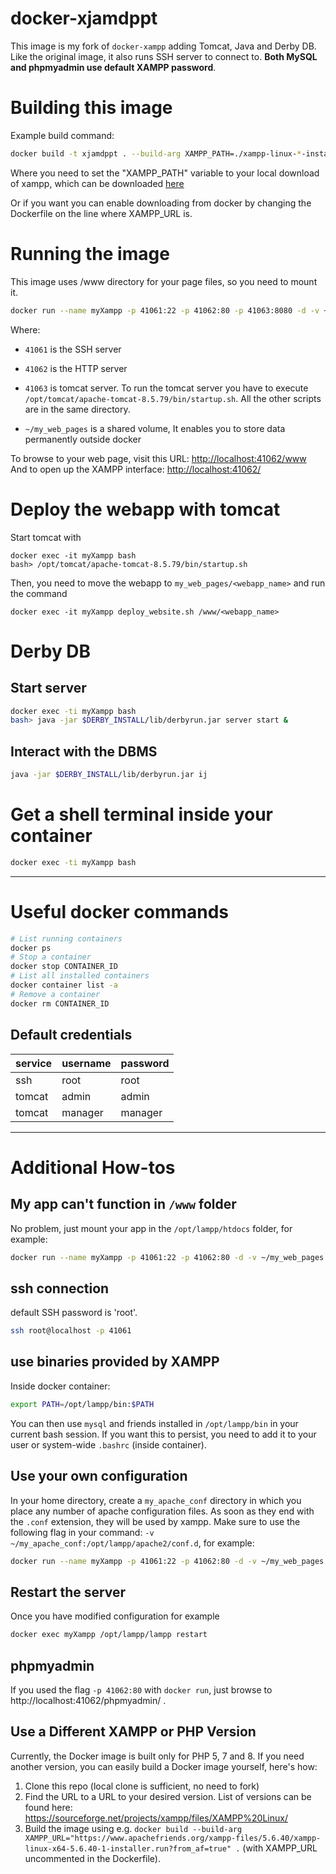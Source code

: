 
# docker-xjamdppt


This image is my fork of `docker-xampp` adding Tomcat, Java and Derby DB. Like the original image, it also runs SSH server to connect to. __Both MySQL and phpmyadmin use default XAMPP password__.


# Building this image

Example build command:
```bash 
docker build -t xjamdppt . --build-arg XAMPP_PATH=./xampp-linux-*-installer.run
```
Where you need to set the "XAMPP_PATH" variable to your local download of xampp, which can be downloaded [here](https://www.apachefriends.org/it/download.html)

Or if you want you can enable downloading from docker by changing the Dockerfile on the line where XAMPP_URL is.

# Running the image

This image uses /www directory for your page files, so you need to mount it.

```bash
docker run --name myXampp -p 41061:22 -p 41062:80 -p 41063:8080 -d -v ~/my_web_pages:/www -v ./init-db.sql:/init-db.sql xjamdppt 
```

Where:

- `41061` is the SSH server 

- `41062` is the HTTP server

- `41063` is tomcat server. To run the tomcat server you have to execute `/opt/tomcat/apache-tomcat-8.5.79/bin/startup.sh`. All the other scripts are in the same directory.

- `~/my_web_pages` is a shared volume, It enables you to store data permanently outside docker

To browse to your web page, visit this URL: [http://localhost:41062/www](http://localhost:41062/www)
And to open up the XAMPP interface: [http://localhost:41062/](http://localhost:41062/)


# Deploy the webapp with tomcat

Start tomcat with
```
docker exec -it myXampp bash
bash> /opt/tomcat/apache-tomcat-8.5.79/bin/startup.sh
```
Then, you need to move the webapp to `my_web_pages/<webapp_name>` and run the command
```
docker exec -it myXampp deploy_website.sh /www/<webapp_name>
```

# Derby DB

## Start server 

```bash
docker exec -ti myXampp bash
bash> java -jar $DERBY_INSTALL/lib/derbyrun.jar server start &
```

## Interact with the DBMS
```bash
java -jar $DERBY_INSTALL/lib/derbyrun.jar ij
```


# Get a shell terminal inside your container

```bash
docker exec -ti myXampp bash
```

---

# Useful docker commands

```bash 
# List running containers
docker ps
# Stop a container 
docker stop CONTAINER_ID
# List all installed containers
docker container list -a 
# Remove a container 
docker rm CONTAINER_ID
```

## Default credentials

service | username | password
------- | -------- | ---------
ssh     | root     | root
tomcat  | admin    | admin
tomcat  | manager  | manager

---

# Additional How-tos

## My app can't function in `/www` folder

No problem, just mount your app in the `/opt/lampp/htdocs` folder, for example:

```bash
docker run --name myXampp -p 41061:22 -p 41062:80 -d -v ~/my_web_pages:/opt/lampp/htdocs xjamppt
```

## ssh connection

default SSH password is 'root'.

```bash
ssh root@localhost -p 41061
```

## use binaries provided by XAMPP

Inside docker container:
```bash
export PATH=/opt/lampp/bin:$PATH
```
You can then use `mysql` and friends installed in `/opt/lampp/bin` in your current bash session. If you want this to persist, you need to add it to your user or system-wide `.bashrc` (inside container).

## Use your own configuration

In your home directory, create a `my_apache_conf` directory in which you place any number of apache configuration files. As soon as they end with the `.conf` extension, they will be used by xampp. Make sure to use the following flag in your command: `-v ~/my_apache_conf:/opt/lampp/apache2/conf.d`, for example:

```bash
docker run --name myXampp -p 41061:22 -p 41062:80 -d -v ~/my_web_pages:/www  -v ~/my_apache_conf:/opt/lampp/apache2/conf.d xjamppt
```

## Restart the server

Once you have modified configuration for example
```bash
docker exec myXampp /opt/lampp/lampp restart
```

## phpmyadmin

If you used the flag `-p 41062:80` with `docker run`, just browse to http://localhost:41062/phpmyadmin/ .

## Use a Different XAMPP or PHP Version

Currently, the Docker image is built only for PHP 5, 7 and 8.
If you need another version, you can easily build a Docker image yourself, here's how:

1. Clone this repo (local clone is sufficient, no need to fork)
2. Find the URL to a URL to your desired version. List of versions can be found here: https://sourceforge.net/projects/xampp/files/XAMPP%20Linux/
3. Build the image using e.g. `docker build --build-arg XAMPP_URL="https://www.apachefriends.org/xampp-files/5.6.40/xampp-linux-x64-5.6.40-1-installer.run?from_af=true" .` (with XAMPP_URL uncommented in the Dockerfile).

